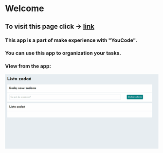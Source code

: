# Welcome

## To visit this page click -> [link](https://jacekwarzecha.github.io/ToDoList/)

### This app is a part of make experience with "YouCode".

### You can use this app to organization your tasks.

### View from the app:

![view from the app](https://raw.githubusercontent.com/JacekWarzecha/ToDoList/main/gif/ToDo%20App.gif)
